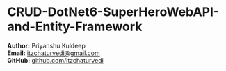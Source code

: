 # CRUD-DotNet6-SuperHeroWebAPI-and-Entity-Framework

**Author:** Priyanshu Kuldeep  
**Email:** itzchaturvedi@gmail.com  
**GitHub:** [github.com/itzchaturvedi](https://github.com/itzchaturvedi)

